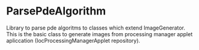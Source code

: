 ParsePdeAlgorithm
=================

Library to parse pde algoritms to classes which extend ImageGenerator. This is the basic class to generate images from processing manager applet apliccation (IocProcessingManagerApplet repository).

